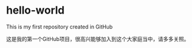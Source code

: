 # hello-world
This is my first repository created in GitHub

这是我的第一个GitHub项目，很高兴能够加入到这个大家庭当中，请多多关照。
